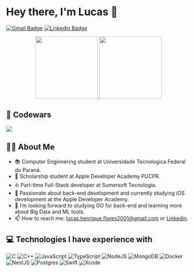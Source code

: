 # Hey there, I'm Lucas :wave:
<div>
  
  [![Gmail Badge](https://img.shields.io/badge/Gmail-D14836?style=for-the-badge&logo=gmail&logoColor=white)](mailto:lucas.henrique.flores2001@gmail.com) 
  [![Linkedin Badge](https://img.shields.io/badge/LinkedIn-0077B5?style=for-the-badge&logo=linkedin&logoColor=white)](https://www.linkedin.com/in/lucashflores)

</div>

<div align=center>
  <a href="https://github.com/forestileao">
  <img height="170em"  src="https://github-readme-stats.vercel.app/api?username=lucashflores&show_icons=true&theme=dracula&include_all_commits=true&count_private=true"/>
  <img height="170em" src="https://github-readme-stats.vercel.app/api/top-langs/?username=lucashflores&layout=compact&langs_count=7&theme=dracula"/>
  </a>
</div>

## 🏅 Codewars
<a href="https://www.codewars.com/users/lucashflores/stats"><img src="https://www.codewars.com/users/lucashflores/badges/large"></a>

## 👨‍🎓 About Me
- 📚 Computer Enginnering student at Universidade Tecnologica Federal do Paraná.
- 🍎 Scholarship student at Apple Developer Academy PUCPR.
- ⛵ Part-time Full-Stack developer at Sumersoft Tecnologia.
- 💙 Passionate about back-end development and currently studying iOS development at the Apple Developer Academy.
- 🔭 I’m looking forward to studying GO for back-end and learning more about Big Data and ML tools.
- 📫 How to reach me: [lucas.henrique.flores2001@gmail.com][mail] or [Linkedin][linkedin].

## 💻 Technologies I have experience with
![C](https://img.shields.io/badge/c-%2300599C.svg?style=for-the-badge&logo=c&logoColor=white)
![C++](https://img.shields.io/badge/c++-%2300599C.svg?style=for-the-badge&logo=c%2B%2B&logoColor=white)
![JavaScript](https://img.shields.io/badge/javascript-%23323330.svg?style=for-the-badge&logo=javascript&logoColor=%23F7DF1E)
![TypeScript](https://img.shields.io/badge/typescript-%23007ACC.svg?style=for-the-badge&logo=typescript&logoColor=white)
![NodeJS](https://img.shields.io/badge/node.js-6DA55F?style=for-the-badge&logo=node.js&logoColor=white)
![MongoDB](https://img.shields.io/badge/MongoDB-%234ea94b.svg?style=for-the-badge&logo=mongodb&logoColor=white)
![Docker](https://img.shields.io/badge/docker-%230db7ed.svg?style=for-the-badge&logo=docker&logoColor=white)
![NestJS](https://img.shields.io/badge/nestjs-%23E0234E.svg?style=for-the-badge&logo=nestjs&logoColor=white)
![Postgres](https://img.shields.io/badge/postgres-%23316192.svg?style=for-the-badge&logo=postgresql&logoColor=white)
![Swift](https://img.shields.io/badge/swift-F54A2A?style=for-the-badge&logo=swift&logoColor=white)
![Xcode](https://img.shields.io/badge/Xcode-007ACC?style=for-the-badge&logo=Xcode&logoColor=white)

[mail]: mailto:lucas.henrique.flores2001@gmail.com
[linkedin]: https://www.linkedin.com/in/lucashflores/
